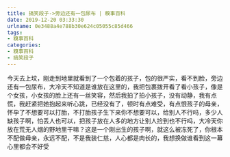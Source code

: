 ```yaml
---
title: 搞笑段子->旁边还有一包尿布 | 糗事百科
date: 2019-12-20 03:33:30
urlname: 0e3488a4e788b30e624c05055c85d466
tags: 
- 糗事百科
categories:
- 糗事百科
- 搞笑段子
---
```

今天去上坟，刚走到地里就看到了一个包着的孩子，包的很严实，看不到脸，旁边还有一包尿布，大冷天不知道是谁放在这里的，我把包裹拨开看了看小孩子，像是个女孩，小女孩的脸上还有一丝笑容，然后我拍了拍小孩子，没有动静，我有点慌，我赶紧把她抱起来听心跳，已经没有了，顿时有点难受，有点恨孩子的母亲，怀孕了不想要可以打胎，不打胎孩子生下来你不想要可以，给别人不行吗，多少人缺孩子啊，怕丢人也可以，把孩子放在人多的地方让别人捡到也不行吗，大冷天你放在荒无人烟的野地里干嘛？这是一个刚出生的孩子啊，就这么被冻死了，你根本不配做母亲，永远不配，不是我装仁慈，人心都是肉长的，我想换做谁看到这一幕心里都会不好受


